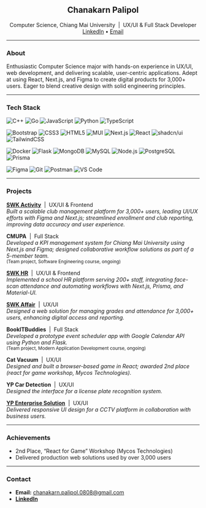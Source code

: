 <h2 align="center">Chanakarn Palipol</h2>
<p align="center">
  Computer Science, Chiang Mai University  &nbsp;|&nbsp;  UX/UI & Full Stack Developer<br>
  <a href="https://www.linkedin.com/in/chanakarn-palipol-3627982b1/">LinkedIn</a> • 
  <a href="mailto:chanakarn.palipol.0808@gmail.com">Email</a>
</p>

---

### About

Enthusiastic Computer Science major with hands-on experience in UX/UI, web development, and delivering scalable, user-centric applications. Adept at using React, Next.js, and Figma to create digital products for 3,000+ users. Eager to blend creative design with solid engineering principles.

---

### Tech Stack

<!-- Programming Languages -->
![C++](https://img.shields.io/badge/C++-eee?style=flat-square&logo=c%2b%2b&logoColor=00599C)
![Go](https://img.shields.io/badge/Go-eee?style=flat-square&logo=go&logoColor=00ADD8)
![JavaScript](https://img.shields.io/badge/JavaScript-eee?style=flat-square&logo=javascript&logoColor=F7DF1E)
![Python](https://img.shields.io/badge/Python-eee?style=flat-square&logo=python&logoColor=3776AB)
![TypeScript](https://img.shields.io/badge/TypeScript-eee?style=flat-square&logo=typescript&logoColor=3178C6)

<!-- Frontend -->
![Bootstrap](https://img.shields.io/badge/Bootstrap-eee?style=flat-square&logo=bootstrap&logoColor=7952B3)
![CSS3](https://img.shields.io/badge/CSS3-eee?style=flat-square&logo=css3&logoColor=1572B6)
![HTML5](https://img.shields.io/badge/HTML5-eee?style=flat-square&logo=html5&logoColor=E34F26)
![MUI](https://img.shields.io/badge/MUI-eee?style=flat-square&logo=mui&logoColor=007FFF)
![Next.js](https://img.shields.io/badge/Next.js-eee?style=flat-square&logo=next.js&logoColor=000)
![React](https://img.shields.io/badge/React-eee?style=flat-square&logo=react&logoColor=61DAFB)
![shadcn/ui](https://img.shields.io/badge/shadcn%2Fui-eee?style=flat-square&logo=shadcn-ui&logoColor=000)
![TailwindCSS](https://img.shields.io/badge/Tailwind_CSS-eee?style=flat-square&logo=tailwind-css&logoColor=06B6D4)

<!-- Backend, APIs, and Tools -->
![Docker](https://img.shields.io/badge/Docker-eee?style=flat-square&logo=docker&logoColor=2496ed)
![Flask](https://img.shields.io/badge/Flask-eee?style=flat-square&logo=flask&logoColor=000)
![MongoDB](https://img.shields.io/badge/MongoDB-eee?style=flat-square&logo=mongodb&logoColor=47A248)
![MySQL](https://img.shields.io/badge/MySQL-eee?style=flat-square&logo=mysql&logoColor=4479A1)
![Node.js](https://img.shields.io/badge/Node.js-eee?style=flat-square&logo=node.js&logoColor=339933)
![PostgreSQL](https://img.shields.io/badge/PostgreSQL-eee?style=flat-square&logo=postgresql&logoColor=4169E1)
![Prisma](https://img.shields.io/badge/Prisma-eee?style=flat-square&logo=prisma&logoColor=2D3748)

<!-- Design & Dev Tools -->
![Figma](https://img.shields.io/badge/Figma-eee?style=flat-square&logo=figma&logoColor=F24E1E)
![Git](https://img.shields.io/badge/Git-eee?style=flat-square&logo=git&logoColor=F05032)
![Postman](https://img.shields.io/badge/Postman-eee?style=flat-square&logo=postman&logoColor=FF6C37)
![VS Code](https://img.shields.io/badge/VS_Code-eee?style=flat-square&logo=visual-studio-code&logoColor=007ACC)

---

### Projects

**[SWK Activity](https://activity.samakkhi.com/)** &nbsp;|&nbsp; UX/UI & Frontend  
_Built a scalable club management platform for 3,000+ users, leading UI/UX efforts with Figma and Next.js; streamlined enrollment and club reporting, improving data accuracy and user experience._

**CMUPA** &nbsp;|&nbsp; Full Stack  
_Developed a KPI management system for Chiang Mai University using Next.js and Figma; designed collaborative workflow solutions as part of a 5-member team._  
<sub>(Team project, Software Engineering course, ongoing)</sub>

**[SWK HR](https://hr.samakkhi.com/)** &nbsp;|&nbsp; UX/UI & Frontend  
_Implemented a school HR platform serving 200+ staff, integrating face-scan attendance and automating workflows with Next.js, Prisma, and Material-UI._

**[SWK Affair](https://affair.samakkhi.com/)** &nbsp;|&nbsp; UX/UI  
_Designed a web solution for managing grades and attendance for 3,000+ users, enhancing digital access and reporting._

**BookITBuddies** &nbsp;|&nbsp; Full Stack  
_Developed a prototype event scheduler app with Google Calendar API using Python and Flask._  
<sub>(Team project, Modern Application Development course, ongoing)</sub>

**Cat Vacuum** &nbsp;|&nbsp; UX/UI  
_Designed and built a browser-based game in React; awarded 2nd place (react for game workshop, Mycos Technologies)._

**YP Car Detection** &nbsp;|&nbsp; UX/UI  
_Designed the interface for a license plate recognition system._

**[YP Enterprise Solution](https://www.ypenterprisesolution.com/)** &nbsp;|&nbsp; UX/UI  
_Delivered responsive UI design for a CCTV platform in collaboration with business users._

---

### Achievements

- 2nd Place, “React for Game” Workshop (Mycos Technologies)
- Delivered production web solutions used by over 3,000 users

---

### Contact

- **Email:** chanakarn.palipol.0808@gmail.com  
- **[LinkedIn](https://www.linkedin.com/in/chanakarn-palipol-3627982b1/)**
